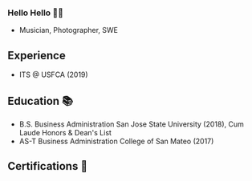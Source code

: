 ### Hello Hello 👋🏽
- Musician, Photographer, SWE 

## Experience
- ITS @ USFCA (2019)

## Education 📚
- B.S. Business Administration San Jose State University (2018), Cum Laude Honors & Dean's List
- AS-T Business Administration College of San Mateo (2017)

## Certifications 📜
